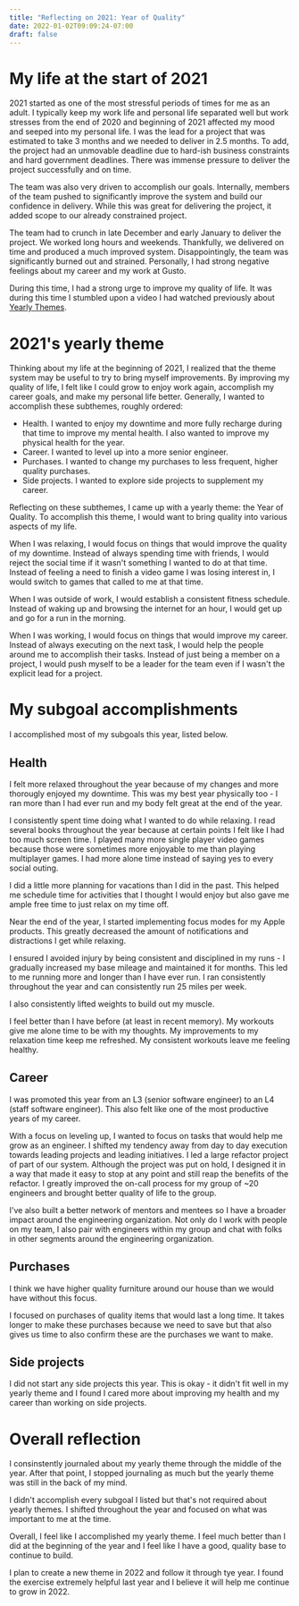 ```yaml
---
title: "Reflecting on 2021: Year of Quality"
date: 2022-01-02T09:09:24-07:00
draft: false
---
```


# My life at the start of 2021

2021 started as one of the most stressful periods of times for me as an adult. I typically keep my work life and personal life separated well but work stresses from the end of 2020 and beginning of 2021 affected my mood and seeped into my personal life. I was the lead for a project that was estimated to take 3 months and we needed to deliver in 2.5 months. To add, the project had an unmovable deadline due to hard-ish business constraints and hard government deadlines. There was immense pressure to deliver the project successfully and on time.

The team was also very driven to accomplish our goals. Internally, members of the team pushed to significantly improve the system and build our confidence in delivery. While this was great for delivering the project, it added scope to our already constrained project.

The team had to crunch in late December and early January to deliver the project. We worked long hours and weekends. Thankfully, we delivered on time and produced a much improved system. Disappointingly, the team was significantly burned out and strained. Personally, I had strong negative feelings about my career and my work at Gusto.

During this time, I had a strong urge to improve my quality of life. It was during this time I stumbled upon a video I had watched previously about [Yearly Themes](https://www.youtube.com/watch?v=NVGuFdX5guE).

# 2021's yearly theme

Thinking about my life at the beginning of 2021, I realized that the theme system may be useful to try to bring myself improvements. By improving my quality of life, I felt like I could grow to enjoy work again, accomplish my career goals, and make my personal life better. Generally, I wanted to accomplish these subthemes, roughly ordered:

- Health. I wanted to enjoy my downtime and more fully recharge during that time to improve my mental health. I also wanted to improve my physical health for the year.
- Career. I wanted to level up into a more senior engineer.
- Purchases. I wanted to change my purchases to less frequent, higher quality purchases.
- Side projects. I wanted to explore side projects to supplement my career.

Reflecting on these subthemes, I came up with a yearly theme: the Year of Quality. To accomplish this theme, I would want to bring quality into various aspects of my life.

When I was relaxing, I would focus on things that would improve the quality of my downtime. Instead of always spending time with friends, I would reject the social time if it wasn't something I wanted to do at that time. Instead of feeling a need to finish a video game I was losing interest in, I would switch to games that called to me at that time.

When I was outside of work, I would establish a consistent fitness schedule. Instead of waking up and browsing the internet for an hour, I would get up and go for a run in the morning.

When I was working, I would focus on things that would improve my career. Instead of always executing on the next task, I would help the people around me to accomplish their tasks. Instead of just being a member on a project, I would push myself to be a leader for the team even if I wasn't the explicit lead for a project.

# My subgoal accomplishments

I accomplished most of my subgoals this year, listed below.

## Health

I felt more relaxed throughout the year because of my changes and more thorougly enjoyed my downtime. This was my best year physically too - I ran more than I had ever run and my body felt great at the end of the year.

I consistently spent time doing what I wanted to do while relaxing. I read several books throughout the year because at certain points I felt like I had too much screen time. I played many more single player video games because those were sometimes more enjoyable to me than playing multiplayer games. I had more alone time instead of saying yes to every social outing.

I did a little more planning for vacations than I did in the past. This helped me schedule time for activities that I thought I would enjoy but also gave me ample free time to just relax on my time off.

Near the end of the year, I started implementing focus modes for my Apple products. This greatly decreased the amount of notifications and distractions I get while relaxing.

I ensured I avoided injury by being consistent and disciplined in my runs - I gradually increased my base mileage and maintained it for months. This led to me running more and longer than I have ever run. I ran consistently throughout the year and can consistently run 25 miles per week.

I also consistently lifted weights to build out my muscle.

I feel better than I have before (at least in recent memory). My workouts give me alone time to be with my thoughts. My improvements to my relaxation time keep me refreshed. My consistent workouts leave me feeling healthy.

## Career

I was promoted this year from an L3 (senior software engineer) to an L4 (staff software engineer). This also felt like one of the most productive years of my career.

With a focus on leveling up, I wanted to focus on tasks that would help me grow as an engineer. I shifted my tendency away from day to day execution towards leading projects and leading initiatives. I led a large refactor project of part of our system. Although the project was put on hold, I designed it in a way that made it easy to stop at any point and still reap the benefits of the refactor. I greatly improved the on-call process for my group of ~20 engineers and brought better quality of life to the group.

I've also built a better network of mentors and mentees so I have a broader impact around the engineering organization. Not only do I work with people on my team, I also pair with engineers within my group and chat with folks in other segments around the engineering organization.

## Purchases

I think we have higher quality furniture around our house than we would have without this focus.

I focused on purchases of quality items that would last a long time. It takes longer to make these purchases because we need to save but that also gives us time to also confirm these are the purchases we want to make.

## Side projects

I did not start any side projects this year. This is okay - it didn't fit well in my yearly theme and I found I cared more about improving my health and my career than working on side projects.

# Overall reflection

I consinstently journaled about my yearly theme through the middle of the year. After that point, I stopped journaling as much but the yearly theme was still in the back of my mind.

I didn't accomplish every subgoal I listed but that's not required about yearly themes. I shifted throughout the year and focused on what was important to me at the time.

Overall, I feel like I accomplished my yearly theme. I feel much better than I did at the beginning of the year and I feel like I have a good, quality base to continue to build.

I plan to create a new theme in 2022 and follow it through tye year. I found the exercise extremely helpful last year and I believe it will help me continue to grow in 2022.
